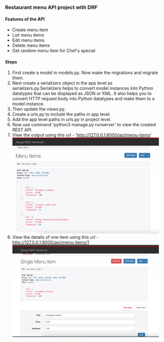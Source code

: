 ### Restaurant menu API project with DRF

#### Features of the API
- Create menu item
- List menu items
- Edit menu items
- Delete menu items
- Get random menu item for Chef's special

#### Steps 

1. First create a model in models.py. Now make the migrations and migrate them. 
2. Next create a serializers object in the app level as serializers.py.Serializers helps to convert model instances into Python datatypes that can be displayed as JSON or XML. It also helps you to convert HTTP request body into Python datatypes and make them to a model instance.
3. Then update the views.py.
4. Create a urls.py to include the paths in app level.
5. Add the app level paths in urls.py in project level.
6. Now use command 'python3 manage.py runserver' to view the created REST API.
6. View the output using this url - 'http://127.0.0.1:8000/api/menu-items'  
![Alt text](<Screen Shot 2024-01-05 at 1.10.10 PM.png>)
7. View the details of one item using this url - http://127.0.0.1:8000/api/menu-items/1
![Alt text](<Screen Shot 2024-01-05 at 1.09.54 PM.png>)